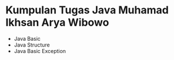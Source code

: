 <h1>Kumpulan Tugas Java Muhamad Ikhsan Arya Wibowo</h1>
<ul>
  <li>Java Basic</li>
  <li>Java Structure</li>
  <li>Java Basic Exception</li>
</ul>
